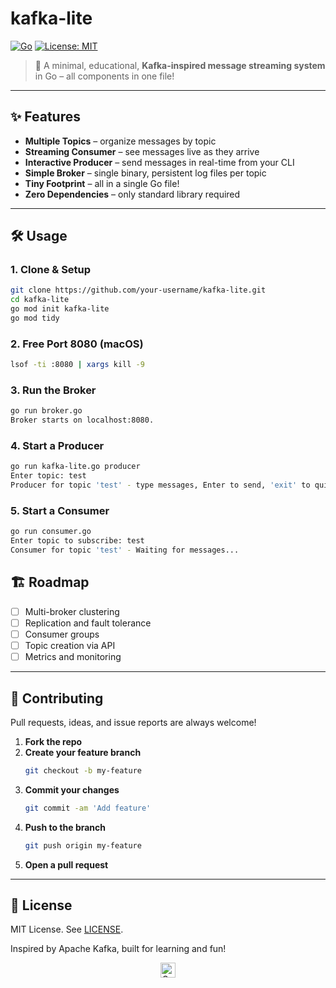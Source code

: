 # kafka-lite

[![Go](https://img.shields.io/badge/Go-1.19+-00ADD8?logo=go)](https://golang.org)
[![License: MIT](https://img.shields.io/badge/License-MIT-green.svg)](LICENSE)

> 🚀 A minimal, educational, **Kafka-inspired message streaming system** in Go – all components in one file!

---

## ✨ Features

- **Multiple Topics** – organize messages by topic
- **Streaming Consumer** – see messages live as they arrive
- **Interactive Producer** – send messages in real-time from your CLI
- **Simple Broker** – single binary, persistent log files per topic
- **Tiny Footprint** – all in a single Go file!
- **Zero Dependencies** – only standard library required

---

## 🛠️ Usage

### 1. **Clone & Setup**

```sh
git clone https://github.com/your-username/kafka-lite.git
cd kafka-lite
go mod init kafka-lite
go mod tidy
```


### 2. **Free Port 8080 (macOS)**
```sh
lsof -ti :8080 | xargs kill -9
```


### 3. **Run the Broker**
```sh
go run broker.go
Broker starts on localhost:8080.
```

### 4. **Start a Producer**
```sh
go run kafka-lite.go producer
Enter topic: test
Producer for topic 'test' - type messages, Enter to send, 'exit' to quit.
```

### 5. **Start a Consumer**
```sh
go run consumer.go
Enter topic to subscribe: test
Consumer for topic 'test' - Waiting for messages...
```

## 🏗️ Roadmap

- [ ] Multi-broker clustering
- [ ] Replication and fault tolerance
- [ ] Consumer groups
- [ ] Topic creation via API
- [ ] Metrics and monitoring

---

## 🤝 Contributing

Pull requests, ideas, and issue reports are always welcome!

1. **Fork the repo**
2. **Create your feature branch**
    ```sh
    git checkout -b my-feature
    ```
3. **Commit your changes**
    ```sh
    git commit -am 'Add feature'
    ```
4. **Push to the branch**
    ```sh
    git push origin my-feature
    ```
5. **Open a pull request**

---

## 📄 License

MIT License.
See [LICENSE](LICENSE).


Inspired by Apache Kafka, built for learning and fun!

<p align="center"> <img src="https://img.shields.io/badge/Built%20With-Go-00ADD8?logo=go&logoColor=white" alt="Go Badge" height="24"> </p>